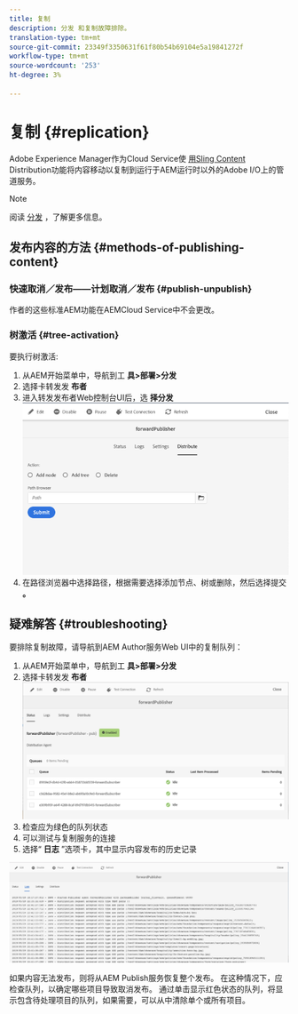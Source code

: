 ```yaml
---
title: 复制
description: 分发 和复制故障排除。
translation-type: tm+mt
source-git-commit: 23349f3350631f61f80b54b69104e5a19841272f
workflow-type: tm+mt
source-wordcount: '253'
ht-degree: 3%

---
```



# 复制 {#replication}

Adobe Experience Manager作为Cloud Service使 [用Sling Content](https://sling.apache.org/documentation/bundles/content-distribution.html) Distribution功能将内容移动以复制到运行于AEM运行时以外的Adobe I/O上的管道服务。

>[!NOTE]
>
>阅读 [分发](/help/core-concepts/architecture.md#content-distribution) ，了解更多信息。

## 发布内容的方法 {#methods-of-publishing-content}

### 快速取消／发布——计划取消／发布 {#publish-unpublish}

作者的这些标准AEM功能在AEMCloud Service中不会更改。

### 树激活 {#tree-activation}

要执行树激活:

1. 从AEM开始菜单中，导航到工 **具>部署>分发**
2. 选择卡转发发 **布者**
3. 进入转发发布者Web控制台UI后，选 **择分发**
   ![分发](assets/distribute.png "分发")
4. 在路径浏览器中选择路径，根据需要选择添加节点、树或删除，然后选择提交 **。**

## 疑难解答 {#troubleshooting}

要排除复制故障，请导航到AEM Author服务Web UI中的复制队列：

1. 从AEM开始菜单中，导航到工 **具>部署>分发**
2. 选择卡转发发 **布者**
   ![状](assets/status.png "态")
3. 检查应为绿色的队列状态
4. 可以测试与复制服务的连接
5. 选择“ **日志** ”选项卡，其中显示内容发布的历史记录

![日](assets/logs.png "志")

如果内容无法发布，则将从AEM Publish服务恢复整个发布。
在这种情况下，应检查队列，以确定哪些项目导致取消发布。 通过单击显示红色状态的队列，将显示包含待处理项目的队列，如果需要，可以从中清除单个或所有项目。
